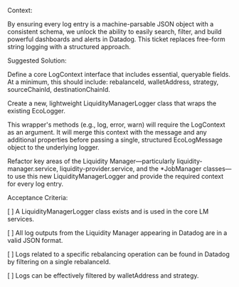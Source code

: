 Context:

By ensuring every log entry is a machine-parsable JSON object with a consistent schema, we unlock the ability to easily search, filter, and build powerful dashboards and alerts in Datadog. This ticket replaces free-form string logging with a structured approach.

Suggested Solution:

Define a core LogContext interface that includes essential, queryable fields. At a minimum, this should include: rebalanceId, walletAddress, strategy, sourceChainId, destinationChainId.

Create a new, lightweight LiquidityManagerLogger class that wraps the existing EcoLogger.

This wrapper's methods (e.g., log, error, warn) will require the LogContext as an argument. It will merge this context with the message and any additional properties before passing a single, structured EcoLogMessage object to the underlying logger.

Refactor key areas of the Liquidity Manager—particularly liquidity-manager.service, liquidity-provider.service, and the \*JobManager classes—to use this new LiquidityManagerLogger and provide the required context for every log entry.

Acceptance Criteria:

[ ] A LiquidityManagerLogger class exists and is used in the core LM services.

[ ] All log outputs from the Liquidity Manager appearing in Datadog are in a valid JSON format.

[ ] Logs related to a specific rebalancing operation can be found in Datadog by filtering on a single rebalanceId.

[ ] Logs can be effectively filtered by walletAddress and strategy.
